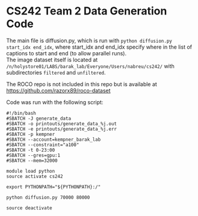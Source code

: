 # CS242 Team 2 Data Generation Code

The main file is diffusion.py, which is run with
`python diffusion.py start_idx end_idx`, where start_idx and end_idx 
specify where in the list of captions to start and end (to allow parallel runs). \
The image dataset itself is located at `/n/holystore01/LABS/barak_lab/Everyone/Users/nabreu/cs242/` with subdirectories `filtered` and `unfiltered`. 

The ROCO repo is not included in this repo but is available at https://github.com/razorx89/roco-dataset 

Code was run with the following script: 

```
#!/bin/bash
#SBATCH -J generate_data
#SBATCH -o printouts/generate_data_%j.out
#SBATCH -e printouts/generate_data_%j.err
#SBATCH -p kempner
#SBATCH --account=kempner_barak_lab
#SBATCH --constraint="a100"
#SBATCH -t 0-23:00
#SBATCH --gres=gpu:1
#SBATCH --mem=32000

module load python
source activate cs242

export PYTHONPATH="${PYTHONPATH}:/"

python diffusion.py 70000 80000

source deactivate
```
